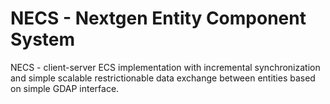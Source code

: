 # NECS - Nextgen Entity Component System
NECS - client-server ECS implementation with incremental synchronization and simple scalable restrictionable data exchange between entities based on simple GDAP interface.
